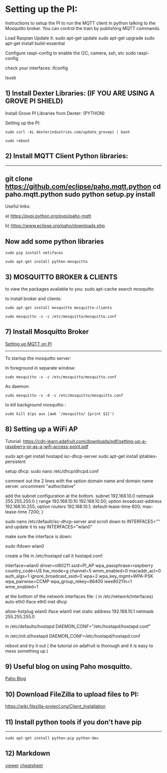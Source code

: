 # Setting up the PI:

Instructions to setup the PI to run the MQTT client in python talking to the Mosquitto broker.
You can control the train by publishing MQTT commands.  

Load Raspian
 Update it:
    sudo apt-get update
    sudo apt-get upgrade
    sudo apt-get install build-essential 

Configure raspi-config to enable the I2C, camera, ssh, etc
    sudo raspi-config

check your interfaces:
  ifconfig

  lsusb



## 1) Install Dexter Libraries: (IF YOU ARE USING A GROVE PI SHIELD)


Install Grove PI Libraries from Dexter: (PYTHON)

Setting up the PI:

    sudo curl -kL dexterindustries.com/update_grovepi | bash

    sudo reboot


## 2) Install MQTT Client Python libraries:

---
git clone https://github.com/eclipse/paho.mqtt.python
cd paho.mqtt.python
sudo python setup.py install
---

Useful links:

a) https://pypi.python.org/pypi/paho-mqtt

b) https://www.eclipse.org/paho/downloads.php

## Now add some python libraries
    sudo pip install netifaces

    sudo apt-get install python-mosquitto


## 3) MOSQUITTO BROKER & CLIENTS

to view the packages available to you:
    sudo apt-cache search mosquitto

to install broker and clients:
	
    sudo apt-get install mosquitto mosquitto-clients

    sudo mosquitto -v -c /etc/mosquitto/mosquitto.conf


## 7) Install Mosquitto Broker

[Setting up MQTT on PI](https://learn.adafruit.com/diy-esp8266-home-security-with-lua-and-mqtt/configuring-mqtt-on-the-raspberry-pi)

----
To startup the mosquitto server:

In foreground in separate window:

    sudo mosquitto -v -c /etc/mosquitto/mosquitto.conf

As daemon:

    sudo mosquitto -v -d -c /etc/mosquitto/mosquitto.conf

to kill background mosquitto :


    sudo kill $(ps aux |awk '/mosquitto/ {print $2}')


## 8) Setting up a WiFi AP

Tutorial:
https://cdn-learn.adafruit.com/downloads/pdf/setting-up-a-raspberry-pi-as-a-wifi-access-point.pdf


sudo apt-get install hostapd isc-dhcp-server
sudo apt-get install iptables-persistent

setup dhcp:
sudo nano /etc/dhcp/dhcpd.conf

comment out the 2 lines with the option domain name and domain name server.
uncomment "authoritative"

add the subnet configuration at the bottom.
subnet 192.168.10.0 netmask 255.255.255.0 {
range 192.168.10.10 192.168.10.50;
option broadcast-address 192.168.10.255;
option routers 192.168.10.1;
default-lease-time 600;
max-lease-time 7200;
}



sudo nano /etc/default/isc-dhcp-server
and scroll down to 
INTERFACES="" 
and update it to say 
INTERFACES="wlan0"

make sure the interface is down:

sudo ifdown wlan0

create a file in /etc/hostapd 
call it hostapd.conf:

interface=wlan0
driver=nl80211
ssid=PI_AP
wpa_passphrase=raspberry
country_code=US
hw_mode=g
channel=5
wmm_enabled=0
macaddr_acl=0
auth_algs=1
ignore_broadcast_ssid=0
wpa=2
wpa_key_mgmt=WPA-PSK
wpa_pairwise=CCMP
wpa_group_rekey=86400
ieee80211n=1
wme_enabled=1


at the bottom of the network interfaces file: ( in /etc/network/interfaces)
auto eth0
iface eth0 inet dhcp

allow-hotplug wlan0
iface wlan0 inet static
     address 192.168.10.1
     netmask 255.255.255.0

in /etc/defaults/hostapd
DAEMON_CONF="/etc/hostapd/hostapd.conf"


in /etc/init.d/hostapd
DAEMON_CONF=/etc/hostapd/hostapd.conf


reboot and try it out ( the tutorial on adafruit is thorough and it is easy to mess something up.)

## 9) Useful blog on using Paho mosquitto.

[Paho Blog](http://www.steves-internet-guide.com/client-objects-python-mqtt/)

## 10) Download FileZilla to upload files to PI:
https://wiki.filezilla-project.org/Client_Installation


## 11) Install python tools if you don't have pip
----
    sudo apt-get install python-pip python-dev 

## 12) Markdown

[viewer](http://markdownlivepreview.com/)
[cheatsheet](https://github.com/adam-p/markdown-here/wiki/Markdown-Cheatsheet)
